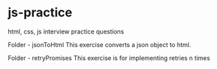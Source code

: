 # js-practice
html, css, js interview practice questions

Folder - jsonToHtml
This exercise converts a json object to html.

Folder - retryPromises
This exercise is for implementing retries n times